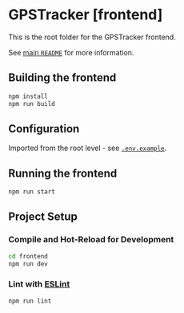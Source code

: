 # GPSTracker [frontend]

This is the root folder for the GPSTracker frontend.

See [main `README`](../README.md) for more information.

## Building the frontend

```sh
npm install
npm run build
```

## Configuration

Imported from the root level - see [`.env.example`](../.env.example).

## Running the frontend

```sh
npm run start
```

## Project Setup

### Compile and Hot-Reload for Development

```sh
cd frontend
npm run dev
```

### Lint with [ESLint](https://eslint.org/)

```sh
npm run lint
```
